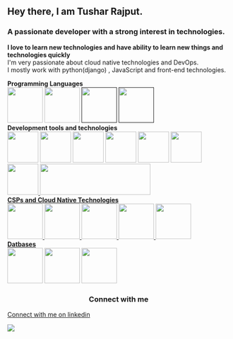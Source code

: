## Hey there, I am Tushar Rajput.<br>
### A passionate developer with a strong interest in technologies. <br>
<b>I love to learn new technologies and have ability to learn new things and technologies quickly</b><br>
I'm very passionate about cloud native technologies and DevOps.<br>
I mostly work with python(django) , JavaScript and front-end technologies.
<p>
<b>Programming Languages</b><br>
<a href="https://github.com/tush-tr/c_language">
<img src="https://github.com/tush-tr/tush-tr/blob/master/res/c.png" height="80" ></a>
<a href="https://github.com/tush-tr/code_in_cpp"><img src="https://github.com/tush-tr/tush-tr/blob/master/res/cpp.png" height="80" ></a>
<a href=""><img src="https://github.com/tush-tr/tush-tr/blob/master/res/Python.gif" height="80" ></a>
<a href=""><img src="https://github.com/tush-tr/tush-tr/blob/master/res/js.gif" height="80" ></a>

<br>
<b>Development tools and technologies</b><br>
<a href="https://github.com/tush-tr/html_and_css"><img src="https://github.com/tush-tr/tush-tr/blob/master/res/html.gif" height="70" ></a>
<a href="https://github.com/tush-tr/html_and_css"><img src="https://github.com/tush-tr/tush-tr/blob/master/res/css.gif" height="70" ></a>
<img src="https://github.com/tush-tr/tush-tr/blob/master/res/js.gif" height="70" >
<img src="https://github.com/tush-tr/tush-tr/blob/master/res/bootstrap.gif" height="70" >
<img src="https://github.com/tush-tr/tush-tr/blob/master/res/react.gif" height="70" >
<img src="https://github.com/tush-tr/tush-tr/blob/master/res/django.png" height="70" >
<a href="https://github.com/tush-tr/node_and_express"><img src="https://github.com/tush-tr/tush-tr/blob/master/res/node.gif" height="70" >
<img src="https://github.com/tush-tr/tush-tr/blob/master/res/merns.jpeg" height="70" width="250" >
<br>
<b>CSPs and Cloud Native Technologies</b><br>
<img src="https://github.com/tush-tr/tush-tr/blob/master/res/aws.gif" height="80" >
<img src="https://github.com/tush-tr/tush-tr/blob/master/res/do.gif" height="80" >
<img src="https://github.com/tush-tr/tush-tr/blob/master/res/docker.gif" height="80" >
<img src="https://github.com/tush-tr/tush-tr/blob/master/res/k8s.gif" height="80" >
<img src="https://github.com/tush-tr/tush-tr/blob/master/res/Gir.gif" height="80" >
<br>
<b>Datbases</b><br>
<a href="https://github.com/tush-tr/node_and_express/tree/main/intro_to_mongodb"><img src="https://github.com/tush-tr/tush-tr/blob/master/res/mongo.gif" height="80" ></a>
<img src="https://github.com/tush-tr/tush-tr/blob/master/res/postgresql.gif" height="80" >
<img src="https://github.com/tush-tr/tush-tr/blob/master/res/firebase.gif" height="80" >
</p>
<div>
<h3 style="text-align: center; font-weight: bold;">Connect with me</h3>
<p>

<a href="https://www.linkedin.com/in/tushar-r-849510116/" >Connect with me on linkedin</a>
</p>
</div>
<img src="https://github-readme-stats.vercel.app/api?username=tush-tr&show_icons=true&hide_border=truetheme=cobalt">
